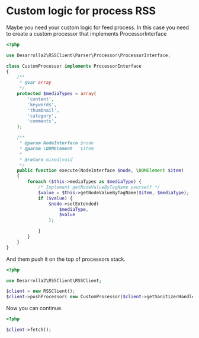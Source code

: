# Custom logic for process RSS

Maybe you need your custom logic for feed process. In this case you need to create a custom processor that implements
ProcessorInterface

``` php
<?php

use Desarrolla2\RSSClient\Parser\Processor\ProcessorInterface;

class CustomProcessor implements ProcessorInterface
{
    /**
     * @var array
     */
    protected $mediaTypes = array(
        'content',
        'keywords',
        'thumbnail',
        'category',
        'comments',
    );

    /**
     * @param NodeInterface $node
     * @param \DOMElement   $item
     *
     * @return mixed|void
     */
    public function execute(NodeInterface $node, \DOMElement $item)
    {
        foreach ($this->mediaTypes as $mediaType) {
            /* Implement getNodeValueByTagName yourself */
            $value = $this->getNodeValueByTagName($item, $mediaType);
            if ($value) {
                $node->setExtended(
                    $mediaType,
                    $value
                );

            }
        }
    }
}

```

And them push it on the top of processors stack.

``` php
<?php

use Desarrolla2\RSSClient\RSSClient;

$client = new RSSClient();
$client->pushProcessor( new CustomProcessor($client->getSanitizerHandler()));

```

Now you can continue.
``` php
<?php

$client->fetch();

```


